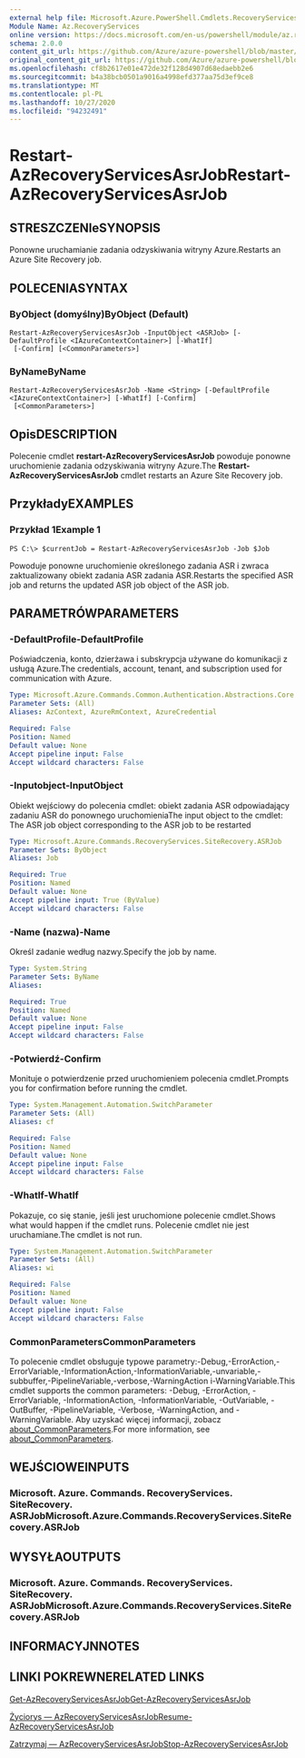 ```yaml
---
external help file: Microsoft.Azure.PowerShell.Cmdlets.RecoveryServices.SiteRecovery.dll-Help.xml
Module Name: Az.RecoveryServices
online version: https://docs.microsoft.com/en-us/powershell/module/az.recoveryservices/restart-azrecoveryservicesasrjob
schema: 2.0.0
content_git_url: https://github.com/Azure/azure-powershell/blob/master/src/RecoveryServices/RecoveryServices/help/Restart-AzRecoveryServicesAsrJob.md
original_content_git_url: https://github.com/Azure/azure-powershell/blob/master/src/RecoveryServices/RecoveryServices/help/Restart-AzRecoveryServicesAsrJob.md
ms.openlocfilehash: cf8b2617e01e472de32f128d4907d68edaebb2e6
ms.sourcegitcommit: b4a38bcb0501a9016a4998efd377aa75d3ef9ce8
ms.translationtype: MT
ms.contentlocale: pl-PL
ms.lasthandoff: 10/27/2020
ms.locfileid: "94232491"
---
```

# <span data-ttu-id="b68ac-101">Restart-AzRecoveryServicesAsrJob</span><span class="sxs-lookup"><span data-stu-id="b68ac-101">Restart-AzRecoveryServicesAsrJob</span></span>

## <span data-ttu-id="b68ac-102">STRESZCZENIe</span><span class="sxs-lookup"><span data-stu-id="b68ac-102">SYNOPSIS</span></span>
<span data-ttu-id="b68ac-103">Ponowne uruchamianie zadania odzyskiwania witryny Azure.</span><span class="sxs-lookup"><span data-stu-id="b68ac-103">Restarts an Azure Site Recovery job.</span></span>

## <span data-ttu-id="b68ac-104">POLECENIA</span><span class="sxs-lookup"><span data-stu-id="b68ac-104">SYNTAX</span></span>

### <span data-ttu-id="b68ac-105">ByObject (domyślny)</span><span class="sxs-lookup"><span data-stu-id="b68ac-105">ByObject (Default)</span></span>
```
Restart-AzRecoveryServicesAsrJob -InputObject <ASRJob> [-DefaultProfile <IAzureContextContainer>] [-WhatIf]
 [-Confirm] [<CommonParameters>]
```

### <span data-ttu-id="b68ac-106">ByName</span><span class="sxs-lookup"><span data-stu-id="b68ac-106">ByName</span></span>
```
Restart-AzRecoveryServicesAsrJob -Name <String> [-DefaultProfile <IAzureContextContainer>] [-WhatIf] [-Confirm]
 [<CommonParameters>]
```

## <span data-ttu-id="b68ac-107">Opis</span><span class="sxs-lookup"><span data-stu-id="b68ac-107">DESCRIPTION</span></span>
<span data-ttu-id="b68ac-108">Polecenie cmdlet **restart-AzRecoveryServicesAsrJob** powoduje ponowne uruchomienie zadania odzyskiwania witryny Azure.</span><span class="sxs-lookup"><span data-stu-id="b68ac-108">The **Restart-AzRecoveryServicesAsrJob** cmdlet restarts an Azure Site Recovery job.</span></span>

## <span data-ttu-id="b68ac-109">Przykłady</span><span class="sxs-lookup"><span data-stu-id="b68ac-109">EXAMPLES</span></span>

### <span data-ttu-id="b68ac-110">Przykład 1</span><span class="sxs-lookup"><span data-stu-id="b68ac-110">Example 1</span></span>
```
PS C:\> $currentJob = Restart-AzRecoveryServicesAsrJob -Job $Job
```

<span data-ttu-id="b68ac-111">Powoduje ponowne uruchomienie określonego zadania ASR i zwraca zaktualizowany obiekt zadania ASR zadania ASR.</span><span class="sxs-lookup"><span data-stu-id="b68ac-111">Restarts the specified ASR job and returns the updated ASR job object of the ASR job.</span></span>

## <span data-ttu-id="b68ac-112">PARAMETRÓW</span><span class="sxs-lookup"><span data-stu-id="b68ac-112">PARAMETERS</span></span>

### <span data-ttu-id="b68ac-113">-DefaultProfile</span><span class="sxs-lookup"><span data-stu-id="b68ac-113">-DefaultProfile</span></span>
<span data-ttu-id="b68ac-114">Poświadczenia, konto, dzierżawa i subskrypcja używane do komunikacji z usługą Azure.</span><span class="sxs-lookup"><span data-stu-id="b68ac-114">The credentials, account, tenant, and subscription used for communication with Azure.</span></span>


```yaml
Type: Microsoft.Azure.Commands.Common.Authentication.Abstractions.Core.IAzureContextContainer
Parameter Sets: (All)
Aliases: AzContext, AzureRmContext, AzureCredential

Required: False
Position: Named
Default value: None
Accept pipeline input: False
Accept wildcard characters: False
```

### <span data-ttu-id="b68ac-115">-Inputobject</span><span class="sxs-lookup"><span data-stu-id="b68ac-115">-InputObject</span></span>
<span data-ttu-id="b68ac-116">Obiekt wejściowy do polecenia cmdlet: obiekt zadania ASR odpowiadający zadaniu ASR do ponownego uruchomienia</span><span class="sxs-lookup"><span data-stu-id="b68ac-116">The input object to the cmdlet: The ASR job object corresponding to the ASR job to be restarted</span></span>


```yaml
Type: Microsoft.Azure.Commands.RecoveryServices.SiteRecovery.ASRJob
Parameter Sets: ByObject
Aliases: Job

Required: True
Position: Named
Default value: None
Accept pipeline input: True (ByValue)
Accept wildcard characters: False
```

### <span data-ttu-id="b68ac-117">-Name (nazwa)</span><span class="sxs-lookup"><span data-stu-id="b68ac-117">-Name</span></span>
<span data-ttu-id="b68ac-118">Określ zadanie według nazwy.</span><span class="sxs-lookup"><span data-stu-id="b68ac-118">Specify the job by name.</span></span>

```yaml
Type: System.String
Parameter Sets: ByName
Aliases:

Required: True
Position: Named
Default value: None
Accept pipeline input: False
Accept wildcard characters: False
```

### <span data-ttu-id="b68ac-119">-Potwierdź</span><span class="sxs-lookup"><span data-stu-id="b68ac-119">-Confirm</span></span>
<span data-ttu-id="b68ac-120">Monituje o potwierdzenie przed uruchomieniem polecenia cmdlet.</span><span class="sxs-lookup"><span data-stu-id="b68ac-120">Prompts you for confirmation before running the cmdlet.</span></span>

```yaml
Type: System.Management.Automation.SwitchParameter
Parameter Sets: (All)
Aliases: cf

Required: False
Position: Named
Default value: None
Accept pipeline input: False
Accept wildcard characters: False
```

### <span data-ttu-id="b68ac-121">-WhatIf</span><span class="sxs-lookup"><span data-stu-id="b68ac-121">-WhatIf</span></span>
<span data-ttu-id="b68ac-122">Pokazuje, co się stanie, jeśli jest uruchomione polecenie cmdlet.</span><span class="sxs-lookup"><span data-stu-id="b68ac-122">Shows what would happen if the cmdlet runs.</span></span> <span data-ttu-id="b68ac-123">Polecenie cmdlet nie jest uruchamiane.</span><span class="sxs-lookup"><span data-stu-id="b68ac-123">The cmdlet is not run.</span></span>

```yaml
Type: System.Management.Automation.SwitchParameter
Parameter Sets: (All)
Aliases: wi

Required: False
Position: Named
Default value: None
Accept pipeline input: False
Accept wildcard characters: False
```

### <span data-ttu-id="b68ac-124">CommonParameters</span><span class="sxs-lookup"><span data-stu-id="b68ac-124">CommonParameters</span></span>
<span data-ttu-id="b68ac-125">To polecenie cmdlet obsługuje typowe parametry:-Debug,-ErrorAction,-ErrorVariable,-InformationAction,-InformationVariable,-unvariable,-subbuffer,-PipelineVariable,-verbose,-WarningAction i-WarningVariable.</span><span class="sxs-lookup"><span data-stu-id="b68ac-125">This cmdlet supports the common parameters: -Debug, -ErrorAction, -ErrorVariable, -InformationAction, -InformationVariable, -OutVariable, -OutBuffer, -PipelineVariable, -Verbose, -WarningAction, and -WarningVariable.</span></span> <span data-ttu-id="b68ac-126">Aby uzyskać więcej informacji, zobacz [about_CommonParameters](http://go.microsoft.com/fwlink/?LinkID=113216).</span><span class="sxs-lookup"><span data-stu-id="b68ac-126">For more information, see [about_CommonParameters](http://go.microsoft.com/fwlink/?LinkID=113216).</span></span>

## <span data-ttu-id="b68ac-127">WEJŚCIOWE</span><span class="sxs-lookup"><span data-stu-id="b68ac-127">INPUTS</span></span>

### <span data-ttu-id="b68ac-128">Microsoft. Azure. Commands. RecoveryServices. SiteRecovery. ASRJob</span><span class="sxs-lookup"><span data-stu-id="b68ac-128">Microsoft.Azure.Commands.RecoveryServices.SiteRecovery.ASRJob</span></span>

## <span data-ttu-id="b68ac-129">WYSYŁA</span><span class="sxs-lookup"><span data-stu-id="b68ac-129">OUTPUTS</span></span>

### <span data-ttu-id="b68ac-130">Microsoft. Azure. Commands. RecoveryServices. SiteRecovery. ASRJob</span><span class="sxs-lookup"><span data-stu-id="b68ac-130">Microsoft.Azure.Commands.RecoveryServices.SiteRecovery.ASRJob</span></span>

## <span data-ttu-id="b68ac-131">INFORMACYJN</span><span class="sxs-lookup"><span data-stu-id="b68ac-131">NOTES</span></span>

## <span data-ttu-id="b68ac-132">LINKI POKREWNE</span><span class="sxs-lookup"><span data-stu-id="b68ac-132">RELATED LINKS</span></span>

[<span data-ttu-id="b68ac-133">Get-AzRecoveryServicesAsrJob</span><span class="sxs-lookup"><span data-stu-id="b68ac-133">Get-AzRecoveryServicesAsrJob</span></span>](./Get-AzRecoveryServicesAsrJob.md)

[<span data-ttu-id="b68ac-134">Życiorys — AzRecoveryServicesAsrJob</span><span class="sxs-lookup"><span data-stu-id="b68ac-134">Resume-AzRecoveryServicesAsrJob</span></span>](./Resume-AzRecoveryServicesAsrJob.md)

[<span data-ttu-id="b68ac-135">Zatrzymaj — AzRecoveryServicesAsrJob</span><span class="sxs-lookup"><span data-stu-id="b68ac-135">Stop-AzRecoveryServicesAsrJob</span></span>](./Stop-AzRecoveryServicesAsrJob.md)
